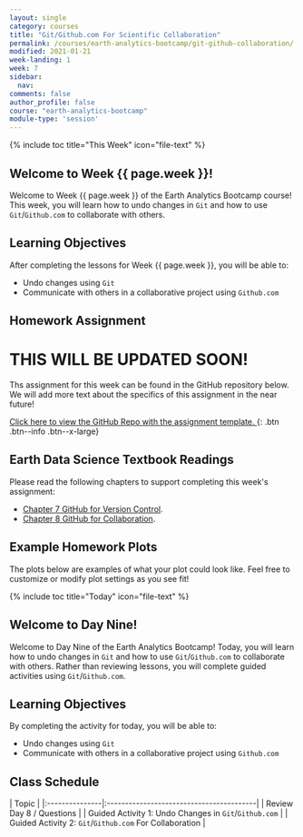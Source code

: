 ```yaml
---
layout: single
category: courses
title: "Git/Github.com For Scientific Collaboration"
permalink: /courses/earth-analytics-bootcamp/git-github-collaboration/
modified: 2021-01-21
week-landing: 1
week: 7
sidebar:
  nav:
comments: false
author_profile: false
course: "earth-analytics-bootcamp"
module-type: 'session'
---
```

{% include toc title="This Week" icon="file-text" %}

<div class="notice--info" markdown="1">

## <i class="fa fa-ship" aria-hidden="true"></i> Welcome to Week {{ page.week }}!

Welcome to Week {{ page.week }} of the Earth Analytics Bootcamp course! This week, you will learn how to undo changes in `Git` and how to use `Git`/`Github.com` to collaborate with others.


## <i class="fa fa-graduation-cap" aria-hidden="true"></i> Learning Objectives

After completing the lessons for Week {{ page.week }}, you will be able to:

* Undo changes using `Git` 
* Communicate with others in a collaborative project using `Github.com`


## <i class="fa fa-pencil-square-o" aria-hidden="true"></i> Homework Assignment

# THIS WILL BE UPDATED SOON!
Ths assignment for this week can be found in the GitHub repository below. We will 
add more text about the specifics of this assignment in the near future!

<a href="https://github.com/earthlab-education/ea-bootcamp-hometowns" target="_blank"> <i class="fa fa-link" aria-hidden="true"></i> Click here to view the GitHub Repo with the assignment template. </a>{: .btn .btn--info .btn--x-large}


## <i class="fa fa-book"></i> Earth Data Science Textbook Readings

Please read the following chapters to support completing this week's assignment:

* <a href="https://www.earthdatascience.org/courses/intro-to-earth-data-science/git-github/version-control/">Chapter 7 GitHub for Version Control</a>.
* <a href="https://www.earthdatascience.org/courses/intro-to-earth-data-science/git-github/github-collaboration/">Chapter 8 GitHub for Collaboration</a>.

</div>


## Example Homework Plots

The plots below are examples of what your plot could look like. Feel free to customize or modify plot settings as you see fit! 



{% include toc title="Today" icon="file-text" %}

<div class="notice--info" markdown="1">

## <i class="fa fa-ship" aria-hidden="true"></i> Welcome to Day Nine!

Welcome to Day Nine of the Earth Analytics Bootcamp! Today, you will learn how to undo changes in `Git` and how to use `Git`/`Github.com` to collaborate with others. Rather than reviewing lessons, you will complete guided activities using `Git`/`Github.com`. 


## <i class="fa fa-graduation-cap" aria-hidden="true"></i> Learning Objectives

By completing the activity for today, you will be able to:

* Undo changes using `Git` 
* Communicate with others in a collaborative project using `Github.com`

</div>


## <i class="fa fa-calendar-check-o" aria-hidden="true"></i> Class Schedule

| Topic                                                     | 
|:---------------|:-----------------------------------------|
| Review Day 8 / Questions                                  | 
| Guided Activity 1: Undo Changes in `Git`/`Github.com` |
| Guided Activity 2: `Git`/`Github.com` For Collaboration |


